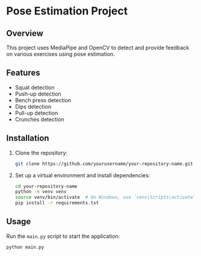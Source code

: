 # Pose Estimation Project

## Overview

This project uses MediaPipe and OpenCV to detect and provide feedback on various exercises using pose estimation.

## Features

- Squat detection
- Push-up detection
- Bench press detection
- Dips detection
- Pull-up detection
- Crunches detection

## Installation

1. Clone the repository:

    ```bash
    git clone https://github.com/yourusername/your-repository-name.git
    ```

2. Set up a virtual environment and install dependencies:

    ```bash
    cd your-repository-name
    python -m venv venv
    source venv/bin/activate  # On Windows, use `venv\Scripts\activate`
    pip install -r requirements.txt
    ```

## Usage

Run the `main.py` script to start the application:

```bash
python main.py
